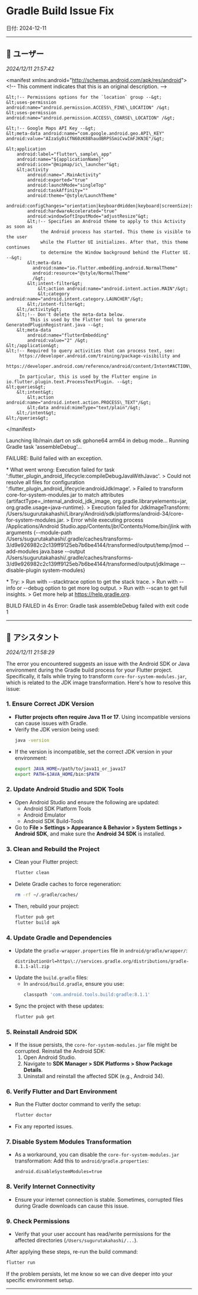 # Gradle Build Issue Fix

日付: 2024-12-11

---

## 👤 ユーザー
*2024/12/11 21:57:42*

&lt;manifest xmlns:android="http://schemas.android.com/apk/res/android"&gt;
    &lt;!-- This comment indicates that this is an original description. --&gt;

    &lt;!-- Permissions options for the `location` group --&gt;
    &lt;uses-permission android:name="android.permission.ACCESS\_FINE\_LOCATION" /&gt;
    &lt;uses-permission android:name="android.permission.ACCESS\_COARSE\_LOCATION" /&gt;

    &lt;!-- Google Maps API Key --&gt;
    &lt;meta-data android:name="com.google.android.geo.API\_KEY" android:value="AIzaSyDiCfN60zK88haudBRPSSmiCvwImFJKN3E"/&gt;

    &lt;application
        android:label="flutter\_sample\_app"
        android:name="${applicationName}"
        android:icon="@mipmap/ic\_launcher"&gt;
        &lt;activity
            android:name=".MainActivity"
            android:exported="true"
            android:launchMode="singleTop"
            android:taskAffinity=""
            android:theme="@style/LaunchTheme"
            android:configChanges="orientation|keyboardHidden|keyboard|screenSize|smallestScreenSize|locale|layoutDirection|fontScale|screenLayout|density|uiMode"
            android:hardwareAccelerated="true"
            android:windowSoftInputMode="adjustResize"&gt;
            &lt;!-- Specifies an Android theme to apply to this Activity as soon as
                 the Android process has started. This theme is visible to the user
                 while the Flutter UI initializes. After that, this theme continues
                 to determine the Window background behind the Flutter UI. --&gt;
            &lt;meta-data
              android:name="io.flutter.embedding.android.NormalTheme"
              android:resource="@style/NormalTheme"
              /&gt;
            &lt;intent-filter&gt;
                &lt;action android:name="android.intent.action.MAIN"/&gt;
                &lt;category android:name="android.intent.category.LAUNCHER"/&gt;
            &lt;/intent-filter&gt;
        &lt;/activity&gt;
        &lt;!-- Don't delete the meta-data below.
             This is used by the Flutter tool to generate GeneratedPluginRegistrant.java --&gt;
        &lt;meta-data
            android:name="flutterEmbedding"
            android:value="2" /&gt;
    &lt;/application&gt;
    &lt;!-- Required to query activities that can process text, see:
         https://developer.android.com/training/package-visibility and
         https://developer.android.com/reference/android/content/Intent#ACTION\_PROCESS\_TEXT.

         In particular, this is used by the Flutter engine in io.flutter.plugin.text.ProcessTextPlugin. --&gt;
    &lt;queries&gt;
        &lt;intent&gt;
            &lt;action android:name="android.intent.action.PROCESS\_TEXT"/&gt;
            &lt;data android:mimeType="text/plain"/&gt;
        &lt;/intent&gt;
    &lt;/queries&gt;
&lt;/manifest&gt;

Launching lib/main.dart on sdk gphone64 arm64 in debug mode...
Running Gradle task 'assembleDebug'...

FAILURE: Build failed with an exception.

\* What went wrong:
Execution failed for task ':flutter\_plugin\_android\_lifecycle:compileDebugJavaWithJavac'.
&gt; Could not resolve all files for configuration ':flutter\_plugin\_android\_lifecycle:androidJdkImage'.
   &gt; Failed to transform core-for-system-modules.jar to match attributes {artifactType=\_internal\_android\_jdk\_image, org.gradle.libraryelements=jar, org.gradle.usage=java-runtime}.
      &gt; Execution failed for JdkImageTransform: /Users/sugurutakahashi/Library/Android/sdk/platforms/android-34/core-for-system-modules.jar.
         &gt; Error while executing process /Applications/Android Studio.app/Contents/jbr/Contents/Home/bin/jlink with arguments {--module-path /Users/sugurutakahashi/.gradle/caches/transforms-3/d9e926982c2c139ff9125eb7b6be4144/transformed/output/temp/jmod --add-modules java.base --output /Users/sugurutakahashi/.gradle/caches/transforms-3/d9e926982c2c139ff9125eb7b6be4144/transformed/output/jdkImage --disable-plugin system-modules}

\* Try:
&gt; Run with --stacktrace option to get the stack trace.
&gt; Run with --info or --debug option to get more log output.
&gt; Run with --scan to get full insights.
&gt; Get more help at https://help.gradle.org.

BUILD FAILED in 4s
Error: Gradle task assembleDebug failed with exit code 1

---

## 🤖 アシスタント
*2024/12/11 21:58:29*

The error you encountered suggests an issue with the Android SDK or Java environment during the Gradle build process for your Flutter project. Specifically, it fails while trying to transform `core-for-system-modules.jar`, which is related to the JDK image transformation. Here's how to resolve this issue:

### 1. **Ensure Correct JDK Version**
   - **Flutter projects often require Java 11 or 17**. Using incompatible versions can cause issues with Gradle.
   - Verify the JDK version being used:
     ```bash
     java -version
     ```
   - If the version is incompatible, set the correct JDK version in your environment:
     ```bash
     export JAVA_HOME=/path/to/java11_or_java17
     export PATH=$JAVA_HOME/bin:$PATH
     ```

### 2. **Update Android Studio and SDK Tools**
   - Open Android Studio and ensure the following are updated:
     - Android SDK Platform Tools
     - Android Emulator
     - Android SDK Build-Tools
   - Go to **File > Settings > Appearance & Behavior > System Settings > Android SDK**, and make sure the **Android 34 SDK** is installed.

### 3. **Clean and Rebuild the Project**
   - Clean your Flutter project:
     ```bash
     flutter clean
     ```
   - Delete Gradle caches to force regeneration:
     ```bash
     rm -rf ~/.gradle/caches/
     ```
   - Then, rebuild your project:
     ```bash
     flutter pub get
     flutter build apk
     ```

### 4. **Update Gradle and Dependencies**
   - Update the `gradle-wrapper.properties` file in `android/gradle/wrapper/`:
     ```properties
     distributionUrl=https\://services.gradle.org/distributions/gradle-8.1.1-all.zip
     ```
   - Update the `build.gradle` files:
     - In `android/build.gradle`, ensure you use:
       ```gradle
       classpath 'com.android.tools.build:gradle:8.1.1'
       ```
   - Sync the project with these updates:
     ```bash
     flutter pub get
     ```

### 5. **Reinstall Android SDK**
   - If the issue persists, the `core-for-system-modules.jar` file might be corrupted. Reinstall the Android SDK:
     1. Open Android Studio.
     2. Navigate to **SDK Manager > SDK Platforms > Show Package Details**.
     3. Uninstall and reinstall the affected SDK (e.g., Android 34).

### 6. **Verify Flutter and Dart Environment**
   - Run the Flutter doctor command to verify the setup:
     ```bash
     flutter doctor
     ```
   - Fix any reported issues.

### 7. **Disable System Modules Transformation**
   - As a workaround, you can disable the `core-for-system-modules.jar` transformation:
     Add this to `android/gradle.properties`:
     ```properties
     android.disableSystemModules=true
     ```

### 8. **Verify Internet Connectivity**
   - Ensure your internet connection is stable. Sometimes, corrupted files during Gradle downloads can cause this issue.

### 9. **Check Permissions**
   - Verify that your user account has read/write permissions for the affected directories (`/Users/sugurutakahashi/...`).

After applying these steps, re-run the build command:

```bash
flutter run
```

If the problem persists, let me know so we can dive deeper into your specific environment setup.

---
